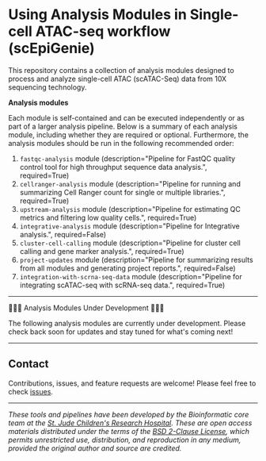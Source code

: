 # Using Analysis Modules in Single-cell ATAC-seq workflow (scEpiGenie)

This repository contains a collection of analysis modules designed to process and analyze single-cell ATAC (scATAC-Seq) data from 10X sequencing technology. 

**Analysis modules**

Each module is self-contained and can be executed independently or as part of a larger analysis pipeline. Below is a summary of each analysis module, including whether they are required or optional. Furthermore, the analysis modules should be run in the following recommended order:

1. `fastqc-analysis` module (description="Pipeline for FastQC quality control tool for high throughput sequence data analysis.", required=True)
2. `cellranger-analysis` module (description="Pipeline for running and summarizing Cell Ranger count for single or multiple libraries.", required=True)
3. `upstream-analysis` module (description="Pipeline for estimating QC metrics and filtering low quality cells.", required=True)
4. `integrative-analysis` module (description="Pipeline for Integrative analysis.", required=False)
5. `cluster-cell-calling` module (description="Pipeline for cluster cell calling and gene marker analysis.", required=True)
6. `project-updates` module (description="Pipeline for summarizing results from all modules and generating project reports.", required=False)
7. `integration-with-scrna-seq-data` module (description="Pipeline for integrating scATAC-seq with scRNA-seq data.", required=True)


________________________________________________________________________________________ 
🚧🚧🚧 Analysis Modules Under Development 🚧🚧🚧

The following analysis modules are currently under development. Please check back soon for updates and stay tuned for what's coming next!

________________________________________________________________________________________


## Contact

Contributions, issues, and feature requests are welcome! Please feel free to check [issues](https://github.com/stjude-dnb-binfcore/sc-epigenie/issues).

---

*These tools and pipelines have been developed by the Bioinformatic core team at the [St. Jude Children's Research Hospital](https://www.stjude.org/). These are open access materials distributed under the terms of the [BSD 2-Clause License](https://opensource.org/license/bsd-2-clause), which permits unrestricted use, distribution, and reproduction in any medium, provided the original author and source are credited.*
